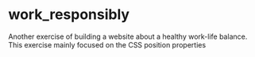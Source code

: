 # work_responsibly

Another exercise of building a website about a healthy work-life balance. This exercise mainly focused on the CSS position properties

